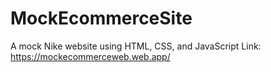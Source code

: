 # MockEcommerceSite
A mock Nike website using HTML, CSS, and JavaScript
Link: https://mockecommerceweb.web.app/
